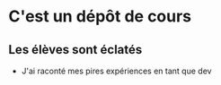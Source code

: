# C'est un dépôt de cours
## Les élèves sont éclatés

- J'ai raconté mes pires expériences en tant que dev